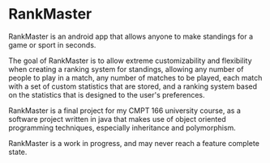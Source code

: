 # RankMaster

RankMaster is an android app that allows anyone to make standings for a game or sport in seconds.

The goal of RankMaster is to allow extreme customizability and flexibility when creating a ranking system for standings, allowing any number of people to play in a match, any number of matches to be played, each match with a set of custom statistics that are stored, and a ranking system based on the statistics that is designed to the user's preferences.

RankMaster is a final project for my CMPT 166 university course, as a software project written in java that makes use of object oriented programming techniques, especially inheritance and polymorphism.

RankMaster is a work in progress, and may never reach a feature complete state.
